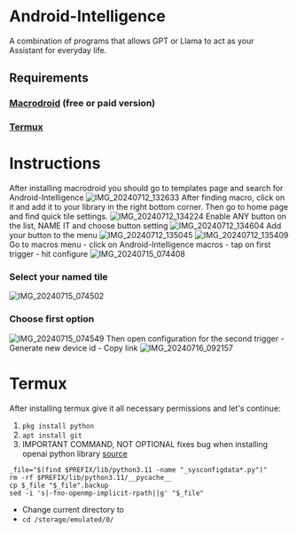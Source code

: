 # Android-Intelligence
A combination of programs that allows GPT or Llama to act as your Assistant for everyday life.

## Requirements
### [Macrodroid](https://www.google.com/url?sa=t&source=web&rct=j&opi=89978449&url=https://play.google.com/store/apps/details%3Fid%3Dcom.arlosoft.macrodroid%26hl%3Den_US%26referrer%3Dutm_source%253Dgoogle%2526utm_medium%253Dorganic%2526utm_term%253Dmacrodroid%2Bplay%26pcampaignid%3DAPPU_1_vKOPZqqqBbSO7NYPsKComA4&ved=2ahUKEwiq-JKh1J6HAxU0B9sEHTAQCuMQ5YQBegQIDhAC&usg=AOvVaw0gkSlTgAaCdI1qfWfuKLI9) (free or paid version)
### [Termux](https://github.com/termux)
# Instructions 
After installing macrodroid you should go to templates page and search for Android-Intelligence
![IMG_20240712_132633](https://github.com/user-attachments/assets/591c59fb-58d8-4042-8da8-989f71fd7234)
After finding macro, click on it and add it to your library in the right bottom corner. Then go to home page and find quick tile settings. 
![IMG_20240712_134224](https://github.com/user-attachments/assets/e9b9979e-7543-4053-870f-4d0a83460a66)
Enable ANY button on the list, NAME IT and choose button setting
![IMG_20240712_134604](https://github.com/user-attachments/assets/888254fd-120e-4820-92e5-9889c660f30f)
Add your button to the menu
![IMG_20240712_135045](https://github.com/user-attachments/assets/a57210e7-9593-4c35-90e5-25314d8f86ca)
![IMG_20240712_135409](https://github.com/user-attachments/assets/46a2356b-ed6d-4b81-85d3-649d696b8fc3)
Go to macros menu - click on Android-Intelligence macros - tap on first trigger - hit configure 
![IMG_20240715_074408](https://github.com/user-attachments/assets/e1d6c630-5da9-40f4-858a-bec35c78b8d3)
### Select your named tile
![IMG_20240715_074502](https://github.com/user-attachments/assets/3ba56136-e95a-428a-ada1-91ab276b6435)
### Choose first option
![IMG_20240715_074549](https://github.com/user-attachments/assets/c2403605-1bba-4a88-85f0-d6d361e13828)
Then open configuration for the second trigger - Generate new device id - Copy link
![IMG_20240716_092157](https://github.com/user-attachments/assets/ee43a3ba-614c-4965-92d4-e3cbcfed6def)
# Termux
After installing termux give it all necessary permissions and let's continue:
1. ```pkg install python```
2. ```apt install git```
3. IMPORTANT COMMAND, NOT OPTIONAL fixes bug when installing openai python library [source](https://github.com/termux/termux-packages/issues/20039)
```
_file="$(find $PREFIX/lib/python3.11 -name "_sysconfigdata*.py")"
rm -rf $PREFIX/lib/python3.11/__pycache__
cp $_file "$_file".backup
sed -i 's|-fno-openmp-implicit-rpath||g' "$_file"
```
- Change current directory to
- ```cd /storage/emulated/0/```
